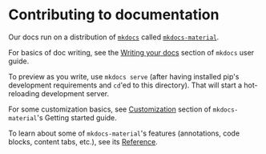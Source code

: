 # Contributing to documentation

Our docs run on a distribution of [`mkdocs`](https://www.mkdocs.org/) called [`mkdocs-material`](https://squidfunk.github.io/mkdocs-material/).

For basics of doc writing, see the [Writing your docs](https://www.mkdocs.org/user-guide/writing-your-docs/) section of `mkdocs` user guide.

To preview as you write, use `mkdocs serve` (after having installed pip's development requirements and `cd`'ed to this directory). That will start a hot-reloading development server.

For some customization basics, see [Customization](https://squidfunk.github.io/mkdocs-material/customization/) section of `mkdocs-material`'s Getting started guide.

To learn about some of `mkdocs-material`'s features (annotations, code blocks, content tabs, etc.), see its [Reference](https://squidfunk.github.io/mkdocs-material/reference/).
